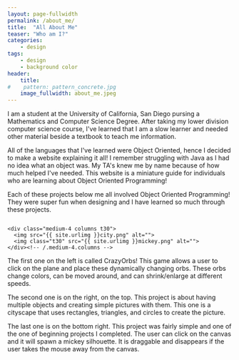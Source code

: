 ```yaml
---
layout: page-fullwidth
permalink: /about_me/
title:  "All About Me"
teaser: "Who am I?"
categories:
    - design
tags:
    - design
    - background color
header:
    title:  
#    pattern: pattern_concrete.jpg
    image_fullwidth: about_me.jpeg
---
```

I am a student at the University of California, San Diego pursing a Mathematics and Computer Science Degree. After taking my lower division computer science course, I've learned that I am a slow learner and needed other material beside a textbook to teach me information. 

All of the languages that I've learned were Object Oriented, hence I decided to make a website explaining it all! I remember struggling with Java as I had no idea what an object was. My TA's knew me by name because of how much helped I've needed. This website is a miniature guide for individuals who are learning about Object Oriented Programming!

Each of these projects below me all involved Object Oriented Programming! They were super fun when designing and I have learned so much through these projects.

<div class="row">
    <div class="medium-8 columns t30">
    <img src="{{ site.urlimg }}orb.png" alt="">
    </div><!-- /.medium-8.columns -->

    <div class="medium-4 columns t30">
      <img src="{{ site.urlimg }}city.png" alt="">
      <img class="t30" src="{{ site.urlimg }}mickey.png" alt="">
    </div><!-- /.medium-4.columns -->

</div><!-- /.row -->

The first one on the left is called CrazyOrbs! This game allows a user to click on the plane and place these dynamically changing orbs. These orbs change colors, can be moved around, and can shrink/enlarge at different speeds.

The second one is on the right, on the top. This project is about having multiple objects and creating simple pictures with them. This one is a cityscape that uses rectangles, triangles, and circles to create the picture. 

The last one is on the bottom right. This project was fairly simple and one of the one of beginning projects I completed. The user can click on the canvas and it will spawn a mickey silhouette. It is draggable and disappears if the user takes the mouse away from the canvas. 


